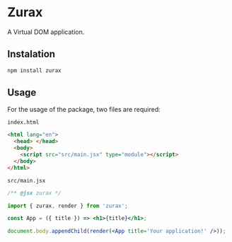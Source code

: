 # Zurax

A Virtual DOM application.

## Instalation

```bash
npm install zurax
```

## Usage

For the usage of the package, two files are required:

`index.html`

```html
<html lang="en">
  <head> </head>
  <body>
    <script src="src/main.jsx" type="module"></script>
  </body>
</html>
```

`src/main.jsx`

```jsx
/** @jsx zurax */

import { zurax, render } from 'zurax';

const App = ({ title }) => <h1>{title}</h1>;

document.body.appendChild(render(<App title='Your application!' />));
```
